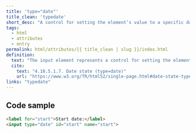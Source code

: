 ```yaml
---
title: 'type="date"' 
title_clean: 'typedate' 
short_desc: "A control for setting the element’s value to a specific date"
tags:
  - html
  - attributes
  - entry
permalink: html/attributes/{{ title_clean | slug }}/index.html
definition:
  text: "The input element represents a control for setting the element’s value to a string representing a specific date."
  cite:
    text: "4.10.5.1.7. Date state (type=date)"
    url: "https://www.w3.org/TR/html52/single-page.html#date-state-typedate"
links: "typedate"
---
```


<h2 class="h3"><span>Code sample</span></h2>

```html
<label for="start">Start date:</label>
<input type="date" id="start" name="start">
```
